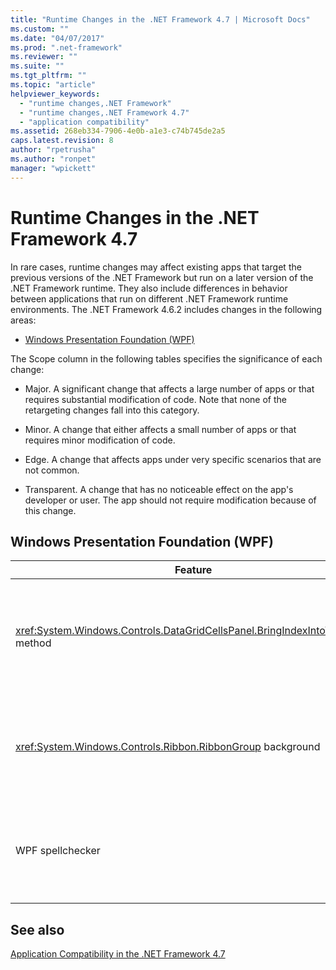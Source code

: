 ```yaml
---
title: "Runtime Changes in the .NET Framework 4.7 | Microsoft Docs"
ms.custom: ""
ms.date: "04/07/2017"
ms.prod: ".net-framework"
ms.reviewer: ""
ms.suite: ""
ms.tgt_pltfrm: ""
ms.topic: "article"
helpviewer_keywords: 
  - "runtime changes,.NET Framework"
  - "runtime changes,.NET Framework 4.7"
  - "application compatibility"
ms.assetid: 268eb334-7906-4e0b-a1e3-c74b745de2a5
caps.latest.revision: 8
author: "rpetrusha"
ms.author: "ronpet"
manager: "wpickett"
---
```

# Runtime Changes in the .NET Framework 4.7

In rare cases, runtime changes may affect existing apps that target the previous versions of the .NET Framework but run on a later version of the .NET Framework runtime. They also include differences in behavior between applications that run on different .NET Framework runtime environments. The .NET Framework 4.6.2 includes changes in the following areas:

- [Windows Presentation Foundation (WPF)](#WPF)

The Scope column in the following tables specifies the significance of each change:

- Major. A significant change that affects a large number of apps or that requires substantial modification of code. Note that none of the retargeting changes fall into this category.

- Minor. A change that either affects a small number of apps or that requires minor modification of code.

- Edge. A change that affects apps under very specific scenarios that are not common.

- Transparent. A change that has no noticeable effect on the app's developer or user. The app should not require modification because of this change.

## <a name="WPF" /> Windows Presentation Foundation (WPF)

| Feature | Change | Impact | Scope |
|---|---|---|---|
| <xref:System.Windows.Controls.DataGridCellsPanel.BringIndexIntoView%2A> method | In the .NET Framework 4.6.2, the <xref:System.Windows.Controls.DataGridCellsPanel.BringIndexIntoView%2A> method executes asynchronously when column virtualization is enabled but the column widths have not been determined. If columns are removed before the asynchronous operation completes, an <xref:System.ArgumentOutOfRangeException> can occur.<br/></br>Starting with the .NET Framework 4.7, the exception is no longer thrown in this scenario. | This change increases the reliability of the method. | Edge | 
|<xref:System.Windows.Controls.Ribbon.RibbonGroup> background | In the .NET Framework 4.6.2 and earlier versions, the <xref:System.Windows.Controls.Ribbon.RibbonGroup> background on localized builds was painted with a transparent brush, resulting in a poor UI experience. In the .NET Framework 4.7, WPF updates the localized resources for the <xref:System.Windows.Controls.Ribbon.RibbonGroup> control, which ensures that the correct brush is selected. | To take advantage of the new behavior, upgrade to the .NET Framework 4.7. | Edge |
| WPF spellchecker | Starting with the .NET Framework 4.6.1, the spellchecker in WPF applications occasionally throws an <xref:System.ObjectDisposedException> during application shutdown. <br/><br/>In the .NET Framework 4.7, the exception is handled gracefully by the runtime, thus ensuring that applications are no longer adversely affected. It should be noted that occasional first-chance exceptions continue to be observed in applications running under a debugger.  | To take advantage of the new behavior, upgrade to the .NET Framework 4.7.   | Edge |

## See also

[Application Compatibility in the .NET Framework 4.7](../../../docs/framework/migration-guide/application-compatibility-in-the-net-framework-4-7.md)

